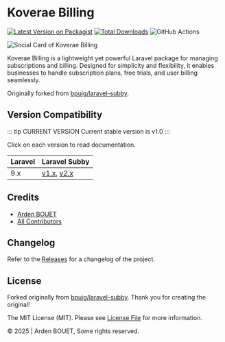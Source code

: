 # Koverae Billing

[![Latest Version on Packagist](https://img.shields.io/packagist/v/koverae/koverae-billing.svg?style=flat-square)](https://packagist.org/packages/koverae/koverae-billing)
[![Total Downloads](https://img.shields.io/packagist/dt/koverae/koverae-billing.svg?style=flat-square)](https://packagist.org/packages/koverae/koverae-billing)
![GitHub Actions](https://github.com/koverae/koverae-billing/actions/workflows/main.yml/badge.svg)

<img src="https://koverae.com/assets/images/logo/logo.png" alt="Social Card of Koverae Billing">

Koverae Billing is a lightweight yet powerful Laravel package for managing subscriptions and billing. Designed for simplicity and flexibility, it enables businesses to handle subscription plans, free trials, and user billing seamlessly.


Originally forked from [bpuig/laravel-subby](https://github.com/bpuig/laravel-subby).

## Version Compatibility

::: tip CURRENT VERSION Current stable version is v1.0
:::

Click on each version to read documentation.

| Laravel | Laravel Subby                                  |
|:--------|:-----------------------------------------------|
| 9.x     | [v1.x](/docs/v1.x/), [v2.x](/docs/v2.x/)                 |


## Credits

-   [Arden BOUET](https://github.com/arden28)
-   [All Contributors](../../contributors)

## Changelog

Refer to the [Releases](https://github.com/bpuig/laravel-subby/releases) for a changelog of the project.

## License

Forked originally from [bpuig/laravel-subby](https://github.com/bpuig/laravel-subby). Thank you for
creating the original!

The MIT License (MIT). Please see [License File](LICENSE.md) for more information.

&copy; 2025 | Arden BOUET, Some rights reserved.

